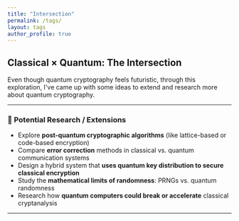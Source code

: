 ```yaml
---
title: "Intersection"
permalink: /tags/
layout: tags
author_profile: true
---
```



## Classical × Quantum: The Intersection

Even though quantum cryptography feels futuristic, through this exploration, I've came up with some ideas to extend and research more about quantum cryptography. 

---

### 🧪 Potential Research / Extensions

- Explore **post-quantum cryptographic algorithms** (like lattice-based or code-based encryption)
- Compare **error correction** methods in classical vs. quantum communication systems
- Design a hybrid system that **uses quantum key distribution to secure classical encryption**
- Study the **mathematical limits of randomness**: PRNGs vs. quantum randomness
- Research how **quantum computers could break or accelerate** classical cryptanalysis

---
